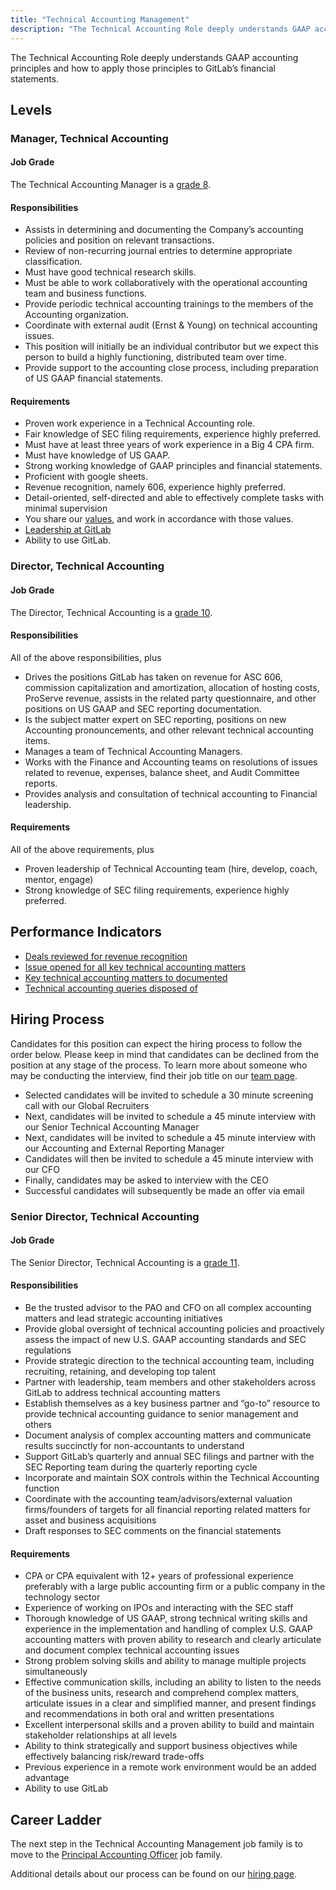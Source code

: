 ```yaml
---
title: "Technical Accounting Management"
description: "The Technical Accounting Role deeply understands GAAP accounting principles and how to apply those principles to GitLab’s financial statements."
---
```


The Technical Accounting Role deeply understands GAAP accounting principles and how to apply those principles to GitLab’s financial statements.

## Levels

### Manager, Technical Accounting

#### Job Grade

The Technical Accounting Manager is a [grade 8](https://about.gitlab.com/handbook/total-rewards/compensation/compensation-calculator/#gitlab-job-grades).

#### Responsibilities

- Assists in determining and documenting the Company’s accounting policies and position on relevant transactions.
- Review of non-recurring journal entries to determine appropriate classification.
- Must have good technical research skills.
- Must be able to work collaboratively with the operational accounting team and business functions.
- Provide periodic technical accounting trainings to the members of the Accounting organization.
- Coordinate with external audit (Ernst & Young) on technical accounting issues.
- This position will initially be an individual contributor but we expect this person to build a highly functioning, distributed team over time.
- Provide support to the accounting close process, including preparation of US GAAP financial statements.

#### Requirements

- Proven work experience in a Technical Accounting role.
- Fair knowledge of SEC filing requirements, experience highly preferred.
- Must have at least three years of work experience in a Big 4 CPA firm.
- Must have knowledge of US GAAP.
- Strong working knowledge of GAAP principles and financial statements.
- Proficient with google sheets.
- Revenue recognition, namely 606, experience highly preferred.
- Detail-oriented, self-directed and able to effectively complete tasks with minimal supervision
- You share our [values](/handbook/values/), and work in accordance with those values.
- [Leadership at GitLab](https://about.gitlab.com/company/team/structure/#management-group)
- Ability to use GitLab.

### Director, Technical Accounting

#### Job Grade

The Director, Technical Accounting is a [grade 10](https://about.gitlab.com/handbook/total-rewards/compensation/compensation-calculator/#gitlab-job-grades).

#### Responsibilities

All of the above responsibilities, plus

- Drives the positions GitLab has taken on revenue for ASC 606, commission capitalization and amortization, allocation of hosting costs, ProServe revenue, assists in the related party questionnaire, and other positions on US GAAP and SEC reporting documentation.
- Is the subject matter expert on SEC reporting, positions on new Accounting pronouncements, and other relevant technical accounting items.
- Manages a team of Technical Accounting Managers.
- Works with the Finance and Accounting teams on resolutions of issues related to revenue, expenses, balance sheet, and Audit Committee reports.
- Provides analysis and consultation of technical accounting to Financial leadership.

#### Requirements

All of the above requirements, plus

- Proven leadership of Technical Accounting team (hire, develop, coach, mentor, engage)
- Strong knowledge of SEC filing requirements, experience highly preferred.

## Performance Indicators

- [Deals reviewed for revenue recognition](https://about.gitlab.com/handbook/finance/accounting/#deals-reviewed-for-revenue-recognition--100)
- [Issue opened for all key technical accounting matters](https://about.gitlab.com/handbook/finance/accounting/#issue-opened-for-all-key-technical-accounting-matters--2-working-days)
- [Key technical accounting matters to documented](https://about.gitlab.com/handbook/finance/accounting/#key-technical-accounting-matters-to-documented--5-working-days)
- [Technical accounting queries disposed of](https://about.gitlab.com/handbook/finance/accounting/#technical-accounting-queries-disposed-of--2-working-days)

## Hiring Process

Candidates for this position can expect the hiring process to follow the order below. Please keep in mind that candidates can be declined from the position at any stage of the process. To learn more about someone who may be conducting the interview, find their job title on our [team page](https://about.gitlab.com/company/team/).

- Selected candidates will be invited to schedule a 30 minute screening call with our Global Recruiters
- Next, candidates will be invited to schedule a 45 minute interview with our Senior Technical Accounting Manager
- Next, candidates will be invited to schedule a 45 minute interview with our Accounting and External Reporting Manager
- Candidates will then be invited to schedule a 45 minute interview with our CFO
- Finally, candidates may be asked to interview with the CEO
- Successful candidates will subsequently be made an offer via email

### Senior Director, Technical Accounting

#### Job Grade

The Senior Director, Technical Accounting is a [grade 11](https://about.gitlab.com/handbook/total-rewards/compensation/compensation-calculator/#gitlab-job-grades).

#### Responsibilities

- Be the trusted advisor to the PAO and CFO on all complex accounting matters and lead strategic accounting initiatives
- Provide global oversight of technical accounting policies and proactively assess the impact of new U.S. GAAP accounting standards and SEC regulations
- Provide strategic direction to the technical accounting team, including recruiting, retaining, and developing top talent
- Partner with leadership, team members and other stakeholders across GitLab to address technical accounting matters
- Establish themselves as a key business partner and “go-to” resource to provide technical accounting guidance to senior management and others
- Document analysis of complex accounting matters and communicate results succinctly for non-accountants to understand
- Support GitLab’s quarterly and annual SEC filings and partner with the SEC Reporting team during the quarterly reporting cycle
- Incorporate and maintain SOX controls within the Technical Accounting function
- Coordinate with the accounting team/advisors/external valuation firms/founders of targets for all financial reporting related matters for asset and business acquisitions
- Draft responses to SEC comments on the financial statements

#### Requirements

- CPA or CPA equivalent with 12+ years of  professional experience preferably with a large public accounting firm or a public company in the technology sector
- Experience of working on IPOs and interacting with the SEC staff
- Thorough knowledge of US GAAP, strong technical writing skills and experience in the implementation and handling of complex U.S. GAAP accounting matters with proven ability to research and clearly articulate and document complex technical accounting issues
- Strong problem solving skills and ability to manage multiple projects simultaneously
- Effective communication skills, including an ability to listen to the needs of the business units, research and comprehend complex matters, articulate issues in a clear and simplified manner, and present findings and recommendations in both oral and written presentations
- Excellent interpersonal skills and a proven ability to build and maintain stakeholder relationships at all levels
- Ability to think strategically and support business objectives while effectively balancing risk/reward trade-offs
- Previous experience in a remote work environment would be an added advantage
- Ability to use GitLab

## Career Ladder

The next step in the Technical Accounting Management job family is to move to the [Principal Accounting Officer](/job-families/finance/pao-jf/) job family.

Additional details about our process can be found on our [hiring page](https://about.gitlab.com/handbook/hiring/interviewing/).
